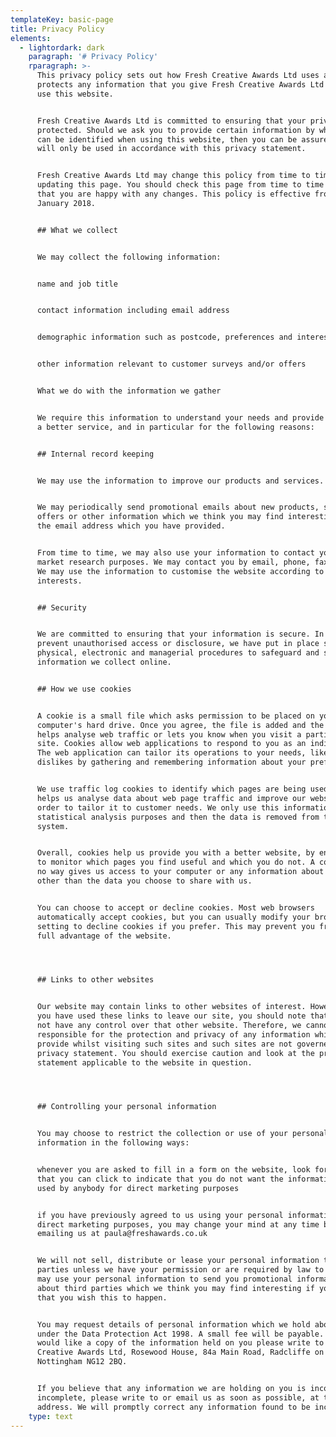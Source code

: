 ```yaml
---
templateKey: basic-page
title: Privacy Policy
elements:
  - lightordark: dark
    paragraph: '# Privacy Policy'
    rparagraph: >-
      This privacy policy sets out how Fresh Creative Awards Ltd uses and
      protects any information that you give Fresh Creative Awards Ltd when you
      use this website.


      Fresh Creative Awards Ltd is committed to ensuring that your privacy is
      protected. Should we ask you to provide certain information by which you
      can be identified when using this website, then you can be assured that it
      will only be used in accordance with this privacy statement.


      Fresh Creative Awards Ltd may change this policy from time to time by
      updating this page. You should check this page from time to time to ensure
      that you are happy with any changes. This policy is effective from 1
      January 2018.


      ## What we collect


      We may collect the following information:


      name and job title


      contact information including email address


      demographic information such as postcode, preferences and interests


      other information relevant to customer surveys and/or offers


      What we do with the information we gather


      We require this information to understand your needs and provide you with
      a better service, and in particular for the following reasons:


      ## Internal record keeping


      We may use the information to improve our products and services.


      We may periodically send promotional emails about new products, special
      offers or other information which we think you may find interesting using
      the email address which you have provided.


      From time to time, we may also use your information to contact you for
      market research purposes. We may contact you by email, phone, fax or mail.
      We may use the information to customise the website according to your
      interests.


      ## Security


      We are committed to ensuring that your information is secure. In order to
      prevent unauthorised access or disclosure, we have put in place suitable
      physical, electronic and managerial procedures to safeguard and secure the
      information we collect online.


      ## How we use cookies


      A cookie is a small file which asks permission to be placed on your
      computer's hard drive. Once you agree, the file is added and the cookie
      helps analyse web traffic or lets you know when you visit a particular
      site. Cookies allow web applications to respond to you as an individual.
      The web application can tailor its operations to your needs, likes and
      dislikes by gathering and remembering information about your preferences.


      We use traffic log cookies to identify which pages are being used. This
      helps us analyse data about web page traffic and improve our website in
      order to tailor it to customer needs. We only use this information for
      statistical analysis purposes and then the data is removed from the
      system.


      Overall, cookies help us provide you with a better website, by enabling us
      to monitor which pages you find useful and which you do not. A cookie in
      no way gives us access to your computer or any information about you,
      other than the data you choose to share with us.


      You can choose to accept or decline cookies. Most web browsers
      automatically accept cookies, but you can usually modify your browser
      setting to decline cookies if you prefer. This may prevent you from taking
      full advantage of the website.




      ## Links to other websites


      Our website may contain links to other websites of interest. However, once
      you have used these links to leave our site, you should note that we do
      not have any control over that other website. Therefore, we cannot be
      responsible for the protection and privacy of any information which you
      provide whilst visiting such sites and such sites are not governed by this
      privacy statement. You should exercise caution and look at the privacy
      statement applicable to the website in question.




      ## Controlling your personal information


      You may choose to restrict the collection or use of your personal
      information in the following ways:


      whenever you are asked to fill in a form on the website, look for the box
      that you can click to indicate that you do not want the information to be
      used by anybody for direct marketing purposes


      if you have previously agreed to us using your personal information for
      direct marketing purposes, you may change your mind at any time by
      emailing us at paula@freshawards.co.uk


      We will not sell, distribute or lease your personal information to third
      parties unless we have your permission or are required by law to do so. We
      may use your personal information to send you promotional information
      about third parties which we think you may find interesting if you tell us
      that you wish this to happen.


      You may request details of personal information which we hold about you
      under the Data Protection Act 1998. A small fee will be payable. If you
      would like a copy of the information held on you please write to Fresh
      Creative Awards Ltd, Rosewood House, 84a Main Road, Radcliffe on Trent,
      Nottingham NG12 2BQ.


      If you believe that any information we are holding on you is incorrect or
      incomplete, please write to or email us as soon as possible, at the above
      address. We will promptly correct any information found to be incorrect.
    type: text
---
```


